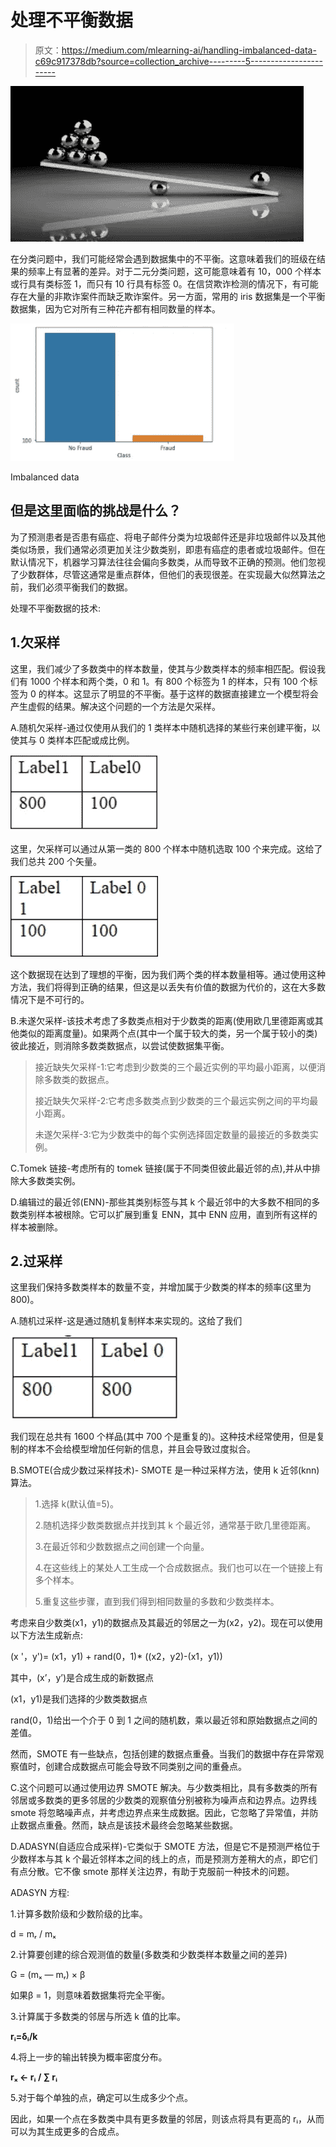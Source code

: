 # 处理不平衡数据

> 原文：<https://medium.com/mlearning-ai/handling-imbalanced-data-c69c917378db?source=collection_archive---------5----------------------->

![](img/326579aba37d0641837133060d83751d.png)

在分类问题中，我们可能经常会遇到数据集中的不平衡。这意味着我们的班级在结果的频率上有显著的差异。对于二元分类问题，这可能意味着有 10，000 个样本或行具有类标签 1，而只有 10 行具有标签 0。在信贷欺诈检测的情况下，有可能存在大量的非欺诈案件而缺乏欺诈案件。另一方面，常用的 iris 数据集是一个平衡数据集，因为它对所有三种花卉都有相同数量的样本。

![](img/6163ac22b2531e52cd0c95dfb75a6203.png)

Imbalanced data

## 但是这里面临的挑战是什么？

为了预测患者是否患有癌症、将电子邮件分类为垃圾邮件还是非垃圾邮件以及其他类似场景，我们通常必须更加关注少数类别，即患有癌症的患者或垃圾邮件。但在默认情况下，机器学习算法往往会偏向多数类，从而导致不正确的预测。他们忽视了少数群体，尽管这通常是重点群体，但他们的表现很差。在实现最大似然算法之前，我们必须平衡我们的数据。

处理不平衡数据的技术:

## 1.欠采样

这里，我们减少了多数类中的样本数量，使其与少数类样本的频率相匹配。假设我们有 1000 个样本和两个类，0 和 1。有 800 个标签为 1 的样本，只有 100 个标签为 0 的样本。这显示了明显的不平衡。基于这样的数据直接建立一个模型将会产生虚假的结果。解决这个问题的一个方法是欠采样。

A.随机欠采样-通过仅使用从我们的 1 类样本中随机选择的某些行来创建平衡，以使其与 0 类样本匹配或成比例。

![](img/c7c44d4b2bf92b874d228e3c7d33bca1.png)

这里，欠采样可以通过从第一类的 800 个样本中随机选取 100 个来完成。这给了我们总共 200 个矢量。

![](img/793c718fd6fa6478dbf14dd093162c85.png)

这个数据现在达到了理想的平衡，因为我们两个类的样本数量相等。通过使用这种方法，我们将得到正确的结果，但这是以丢失有价值的数据为代价的，这在大多数情况下是不可行的。

B.未遂欠采样-该技术考虑了多数类点相对于少数类的距离(使用欧几里德距离或其他类似的距离度量)。如果两个点(其中一个属于较大的类，另一个属于较小的类)彼此接近，则消除多数类数据点，以尝试使数据集平衡。

> 接近缺失欠采样-1:它考虑到少数类的三个最近实例的平均最小距离，以便消除多数类的数据点。
> 
> 接近缺失欠采样-2:它考虑多数类点到少数类的三个最远实例之间的平均最小距离。
> 
> 未遂欠采样-3:它为少数类中的每个实例选择固定数量的最接近的多数类实例。

C.Tomek 链接-考虑所有的 tomek 链接(属于不同类但彼此最近邻的点),并从中排除大多数类实例。

D.编辑过的最近邻(ENN)-那些其类别标签与其 k 个最近邻中的大多数不相同的多数类别样本被根除。它可以扩展到重复 ENN，其中 ENN 应用，直到所有这样的样本被删除。

## 2.过采样

这里我们保持多数类样本的数量不变，并增加属于少数类的样本的频率(这里为 800)。

A.随机过采样-这是通过随机复制样本来实现的。这给了我们

![](img/4c58273e2c17ad4a202a9fbbaada3ab0.png)

我们现在总共有 1600 个样品(其中 700 个是重复的)。这种技术经常使用，但是复制的样本不会给模型增加任何新的信息，并且会导致过度拟合。

B.SMOTE(合成少数过采样技术)- SMOTE 是一种过采样方法，使用 k 近邻(knn)算法。

> 1.选择 k(默认值=5)。
> 
> 2.随机选择少数类数据点并找到其 k 个最近邻，通常基于欧几里德距离。
> 
> 3.在最近邻和少数数据点之间创建一个向量。
> 
> 4.在这些线上的某处人工生成一个合成数据点。我们也可以在一个链接上有多个样本。
> 
> 5.重复这些步骤，直到我们得到相同数量的多数和少数类样本。

考虑来自少数类(x1，y1)的数据点及其最近的邻居之一为(x2，y2)。现在可以使用以下方法生成新点:

(x '，y')= (x1，y1) + rand(0，1)* ((x2，y2)-(x1，y1))

其中，(x’，y’)是合成生成的新数据点

(x1，y1)是我们选择的少数类数据点

rand(0，1)给出一个介于 0 到 1 之间的随机数，乘以最近邻和原始数据点之间的差值。

然而，SMOTE 有一些缺点，包括创建的数据点重叠。当我们的数据中存在异常观察值时，创建合成数据点可能会导致不同类别之间的重叠点。

C.这个问题可以通过使用边界 SMOTE 解决。与少数类相比，具有多数类的所有邻居或多数类的更多邻居的少数类的观察值分别被称为噪声点和边界点。边界线 smote 将忽略噪声点，并考虑边界点来生成数据。因此，它忽略了异常值，并防止数据点重叠。然而，缺点是该技术最终会忽略某些数据。

D.ADASYN(自适应合成采样)-它类似于 SMOTE 方法，但是它不是预测严格位于少数样本与其 k 个最近邻样本之间的线上的点，而是预测方差稍大的点，即它们有点分散。它不像 smote 那样关注边界，有助于克服前一种技术的问题。

ADASYN 方程:

1.计算多数阶级和少数阶级的比率。

d = mᵣ / mₓ

2.计算要创建的综合观测值的数量(多数类和少数类样本数量之间的差异)

G = (mₓ — mᵣ) × β

如果β = 1，则意味着数据集将完全平衡。

3.计算属于多数类的邻居与所选 k 值的比率。

**rᵢ=δᵢ/k**

4.将上一步的输出转换为概率密度分布。

**rₓ ← rᵢ / ∑ rᵢ**

5.对于每个单独的点，确定可以生成多少个点。

因此，如果一个点在多数类中具有更多数量的邻居，则该点将具有更高的 rᵢ，从而可以为其生成更多的合成点。